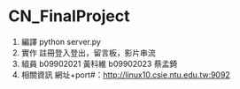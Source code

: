 # CN_FinalProject

1. 編譯
   python server.py
2. 實作
   註冊登入登出，留言板，影片串流
3. 組員
   b09902021 黃科維
   b09902023 蔡孟錡
4. 相關資訊
   網址+port#：http://linux10.csie.ntu.edu.tw:9092